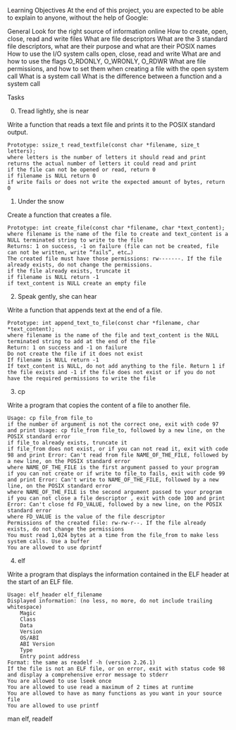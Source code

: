 Learning Objectives
At the end of this project, you are expected to be able to explain to anyone, without the help of Google:

General
Look for the right source of information online
How to create, open, close, read and write files
What are file descriptors
What are the 3 standard file descriptors, what are their purpose and what are their POSIX names
How to use the I/O system calls open, close, read and write
What are and how to use the flags O_RDONLY, O_WRONLY, O_RDWR
What are file permissions, and how to set them when creating a file with the open system call
What is a system call
What is the difference between a function and a system call

Tasks

0. Tread lightly, she is near

Write a function that reads a text file and prints it to the POSIX standard output.

	Prototype: ssize_t read_textfile(const char *filename, size_t letters);
	where letters is the number of letters it should read and print
	returns the actual number of letters it could read and print
	if the file can not be opened or read, return 0
	if filename is NULL return 0
	if write fails or does not write the expected amount of bytes, return 0

1. Under the snow

Create a function that creates a file.

	Prototype: int create_file(const char *filename, char *text_content);
	where filename is the name of the file to create and text_content is a NULL terminated string to write to the file
	Returns: 1 on success, -1 on failure (file can not be created, file can not be written, write “fails”, etc…)
	The created file must have those permissions: rw-------. If the file already exists, do not change the permissions.
	if the file already exists, truncate it
	if filename is NULL return -1
	if text_content is NULL create an empty file

2. Speak gently, she can hear

Write a function that appends text at the end of a file.

	Prototype: int append_text_to_file(const char *filename, char *text_content);
	where filename is the name of the file and text_content is the NULL terminated string to add at the end of the file
	Return: 1 on success and -1 on failure
	Do not create the file if it does not exist
	If filename is NULL return -1
	If text_content is NULL, do not add anything to the file. Return 1 if the file exists and -1 if the file does not exist or if you do not have the required permissions to write the file

3. cp

Write a program that copies the content of a file to another file.

	Usage: cp file_from file_to
	if the number of argument is not the correct one, exit with code 97 and print Usage: cp file_from file_to, followed by a new line, on the POSIX standard error
	if file_to already exists, truncate it
	if file_from does not exist, or if you can not read it, exit with code 98 and print Error: Can't read from file NAME_OF_THE_FILE, followed by a new line, on the POSIX standard error
	where NAME_OF_THE_FILE is the first argument passed to your program
	if you can not create or if write to file_to fails, exit with code 99 and print Error: Can't write to NAME_OF_THE_FILE, followed by a new line, on the POSIX standard error
	where NAME_OF_THE_FILE is the second argument passed to your program
	if you can not close a file descriptor , exit with code 100 and print Error: Can't close fd FD_VALUE, followed by a new line, on the POSIX standard error
	where FD_VALUE is the value of the file descriptor
	Permissions of the created file: rw-rw-r--. If the file already exists, do not change the permissions
	You must read 1,024 bytes at a time from the file_from to make less system calls. Use a buffer
	You are allowed to use dprintf

4. elf

Write a program that displays the information contained in the ELF header at the start of an ELF file.

	Usage: elf_header elf_filename
	Displayed information: (no less, no more, do not include trailing whitespace)
		Magic
		Class
		Data
		Version
		OS/ABI
		ABI Version
		Type
		Entry point address
	Format: the same as readelf -h (version 2.26.1)
	If the file is not an ELF file, or on error, exit with status code 98 and display a comprehensive error message to stderr
	You are allowed to use lseek once
	You are allowed to use read a maximum of 2 times at runtime
	You are allowed to have as many functions as you want in your source file
	You are allowed to use printf

man elf, readelf
